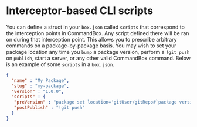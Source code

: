 # Interceptor-based CLI scripts

You can define a struct in your `box.json` called `scripts` that correspond to the interception points in CommandBox.  Any script defined there will be ran on during that interception point.  This allows you to prescribe arbitrary commands on a package-by-package basis.  You may wish to set your package location any time you `bump` a package version, perform a `!git push` on `publish`, start a server, or any other valid CommandBox command.  Below is an example of some `scripts` in a `box.json`.

```json
{
  "name" : "My Package",
  "slug" : "my-package",
  "version" : "1.0.0",
  "scripts" : {
   "preVersion" : "package set location='gitUser/gitRepo#`package version`'",
   "postPublish" : "!git push"
  }
}
```
